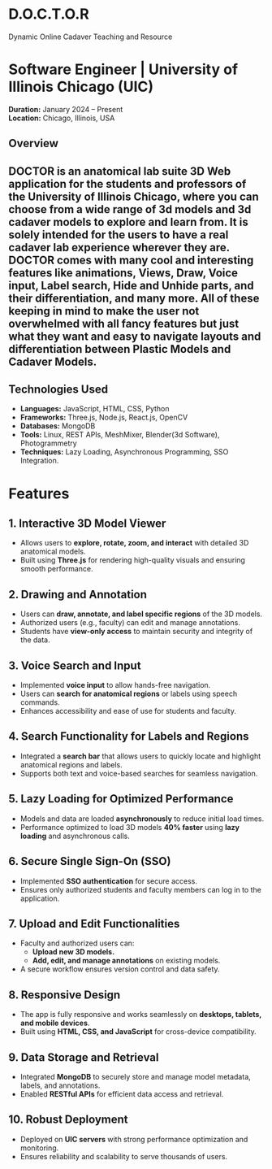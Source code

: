 # D.O.C.T.O.R
Dynamic Online Cadaver Teaching and Resource

# Software Engineer | University of Illinois Chicago (UIC)
**Duration:** January 2024 – Present  
**Location:** Chicago, Illinois, USA  

## Overview  
DOCTOR is an anatomical lab suite 3D Web application for the students and professors of the University of Illinois Chicago, where you can choose from a wide range of 3d models and 3d cadaver models to explore and learn from. It is solely intended for the users to have a real cadaver lab experience wherever they are. DOCTOR comes with many cool and interesting features like animations, Views, Draw, Voice input, Label search, Hide and Unhide parts, and their differentiation, and many more. All of these keeping in mind to make the user not overwhelmed with all fancy features but just what they want and easy to navigate layouts and differentiation between Plastic Models and Cadaver Models.
---
## Technologies Used  
- **Languages:** JavaScript, HTML, CSS, Python  
- **Frameworks:** Three.js, Node.js, React.js, OpenCV 
- **Databases:** MongoDB  
- **Tools:** Linux, REST APIs, MeshMixer, Blender(3d Software), Photogrammetry
- **Techniques:** Lazy Loading, Asynchronous Programming, SSO Integration.

# Features
## 1. **Interactive 3D Model Viewer**  
   - Allows users to **explore, rotate, zoom, and interact** with detailed 3D anatomical models.  
   - Built using **Three.js** for rendering high-quality visuals and ensuring smooth performance.
## 2. **Drawing and Annotation**  
   - Users can **draw, annotate, and label specific regions** of the 3D models.  
   - Authorized users (e.g., faculty) can edit and manage annotations.  
   - Students have **view-only access** to maintain security and integrity of the data.
## 3. **Voice Search and Input**  
   - Implemented **voice input** to allow hands-free navigation.  
   - Users can **search for anatomical regions** or labels using speech commands.  
   - Enhances accessibility and ease of use for students and faculty.  

## 4. **Search Functionality for Labels and Regions**  
   - Integrated a **search bar** that allows users to quickly locate and highlight anatomical regions and labels.  
   - Supports both text and voice-based searches for seamless navigation.  

## 5. **Lazy Loading for Optimized Performance**  
   - Models and data are loaded **asynchronously** to reduce initial load times.  
   - Performance optimized to load 3D models **40% faster** using **lazy loading** and asynchronous calls.  

## 6. **Secure Single Sign-On (SSO)**  
   - Implemented **SSO authentication** for secure access.  
   - Ensures only authorized students and faculty members can log in to the application.  

## 7. **Upload and Edit Functionalities**  
   - Faculty and authorized users can:  
      - **Upload new 3D models.**  
      - **Add, edit, and manage annotations** on existing models.  
   - A secure workflow ensures version control and data safety.  

## 8. **Responsive Design**  
   - The app is fully responsive and works seamlessly on **desktops, tablets, and mobile devices**.  
   - Built using **HTML, CSS, and JavaScript** for cross-device compatibility.  

## 9. **Data Storage and Retrieval**  
   - Integrated **MongoDB** to securely store and manage model metadata, labels, and annotations.  
   - Enabled **RESTful APIs** for efficient data access and retrieval.  

## 10. **Robust Deployment**  
   - Deployed on **UIC servers** with strong performance optimization and monitoring.  
   - Ensures reliability and scalability to serve thousands of users.  

